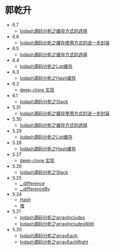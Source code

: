# 郭乾升
- 6.7
  - [lodash源码分析之缓存方式的选择](https://github.com/yeyuqiudeng/pocket-lodash/blob/master/internal/MapCache.md)
- 6.6
  - [lodash源码分析之缓存使用方式的进一步封装](https://github.com/yeyuqiudeng/pocket-lodash/blob/master/internal/SetCache.md)
- 6.5
  - [lodash源码分析之缓存方式的选择](https://github.com/yeyuqiudeng/pocket-lodash/blob/master/internal/MapCache.md)
- 6.4
  - [lodash源码分析之List缓存](https://github.com/yeyuqiudeng/pocket-lodash/blob/master/internal/ListCache.md)
- 6.3
  - [lodash源码分析之Hash缓存](https://github.com/yeyuqiudeng/pocket-lodash/blob/master/internal/Hash.md)
- 6.2
  - [deep-clone 实现](https://github.com/jasonandjay/js-code/blob/master/original/deep-clone.js)
- 6.1
  - [lodash源码分析之Stack](https://github.com/yeyuqiudeng/pocket-lodash/blob/master/internal/Stack.md)
- 5.31
  - [lodash源码分析之缓存使用方式的进一步封装](https://github.com/yeyuqiudeng/pocket-lodash/blob/master/internal/SetCache.md)
- 5.30
  - [lodash源码分析之缓存方式的选择](https://github.com/yeyuqiudeng/pocket-lodash/blob/master/internal/MapCache.md)
- 5.29
  - [lodash源码分析之List缓存](https://github.com/yeyuqiudeng/pocket-lodash/blob/master/internal/ListCache.md)
- 5.28
  - [lodash源码分析之Hash缓存](https://github.com/yeyuqiudeng/pocket-lodash/blob/master/internal/Hash.md)
- 5.27
  - [deep-clone 实现](https://github.com/jasonandjay/js-code/blob/master/original/deep-clone.js)
- 5.26
  - [lodash源码分析之Stack](https://github.com/yeyuqiudeng/pocket-lodash/blob/master/internal/Stack.md)
- 5.25
  - [_.difference](https://www.lodashjs.com/docs/lodash.difference#_differencearray-values)
  - [_.differenceBy](https://www.lodashjs.com/docs/lodash.differenceBy#_differencebyarray-values-iteratee_identity)
- 5.24
  - [Hash](https://github.com/yeyuqiudeng/pocket-lodash/blob/master/internal/Hash.md)
  - [堆](https://github.com/jasonandjay/js-code/blob/master/algorithm/heap.js)
- 5.21
  - [lodash源码分析之arrayIncludes](https://github.com/yeyuqiudeng/pocket-lodash/blob/master/internal/arrayIncludes.md)
  - [lodash源码分析之arrayIncludesWith](https://github.com/yeyuqiudeng/pocket-lodash/blob/master/internal/arrayIncludesWith.md)
- 5.20
  - [lodash源码分析之arrayEach](https://github.com/yeyuqiudeng/pocket-lodash/blob/master/internal/arrayEach.md)
  - [lodash源码分析之arrayEachRight](https://github.com/yeyuqiudeng/pocket-lodash/blob/master/internal/arrayEachRight.md)



